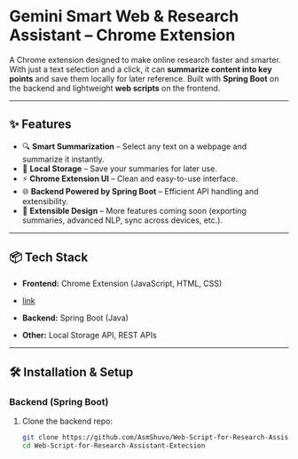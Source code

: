 # Gemini Smart Web & Research Assistant – Chrome Extension

A Chrome extension designed to make online research faster and smarter.  
With just a text selection and a click, it can **summarize content into key points** and save them locally for later reference. Built with **Spring Boot** on the backend and lightweight **web scripts** on the frontend.

---

## ✨ Features
- 🔍 **Smart Summarization** – Select any text on a webpage and summarize it instantly.
- 💾 **Local Storage** – Save your summaries for later use.
- ⚡ **Chrome Extension UI** – Clean and easy-to-use interface.
- 🌐 **Backend Powered by Spring Boot** – Efficient API handling and extensibility.
- 🚀 **Extensible Design** – More features coming soon (exporting summaries, advanced NLP, sync across devices, etc.).

---

## 📦 Tech Stack
- **Frontend:** Chrome Extension (JavaScript, HTML, CSS)
- 
  [link](https://github.com/AsmShuvo/Web-Script-for-Research-Assistant-Extecsion)

- **Backend:** Spring Boot (Java)  
- **Other:** Local Storage API, REST APIs  

---

## 🛠️ Installation & Setup

### Backend (Spring Boot)
1. Clone the backend repo:  
   ```bash
   git clone https://github.com/AsmShuvo/Web-Script-for-Research-Assistant-Extecsion
   cd Web-Script-for-Research-Assistant-Extecsion

